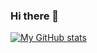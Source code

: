 ### Hi there 👋

[![My GitHub stats](https://github-readme-stats.vercel.app/api?username=biegomar&count_private=true)](https://github.com/anuraghazra/github-readme-stats)

<!--
**biegomar/biegomar** is a ✨ _special_ ✨ repository because its `README.md` (this file) appears on your GitHub profile.

Here are some ideas to get you started:

- 🔭 I’m currently working on ...
- 🌱 I’m currently learning ...
- 👯 I’m looking to collaborate on ...
- 🤔 I’m looking for help with ...
- 💬 Ask me about ...
- 📫 How to reach me: ...
- 😄 Pronouns: ...
- ⚡ Fun fact: ...
-->
